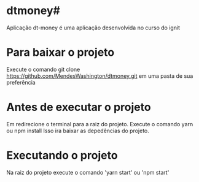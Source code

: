 # dtmoney#
Aplicação dt-money é uma aplicação desenvolvida no curso do ignit

# Para baixar o projeto
Execute o comando  git clone https://github.com/MendesWashington/dtmoney.git em uma pasta de sua preferência

# Antes de executar o projeto
Em redirecione o terminal para a raiz do projeto.
Execute o comando yarn ou npm install
Isso ira baixar as depedências do projeto.

# Executando o projeto
Na raiz do projeto execute o comando 'yarn start' ou  'npm start'

